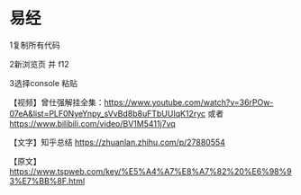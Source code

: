 # 易经 

1复制所有代码

2新浏览页 并 f12

3选择console 粘贴

【视频】曾仕强解挂全集：https://www.youtube.com/watch?v=36rPOw-07eA&list=PLF0NyeYnpy_sVvBd8b8uFTbUUIqK12ryc 或者 https://www.bilibili.com/video/BV1M5411j7vq 

【文字】知乎总结 https://zhuanlan.zhihu.com/p/27880554

【原文】https://www.tspweb.com/key/%E5%A4%A7%E8%A7%82%20%E6%98%93%E7%BB%8F.html
